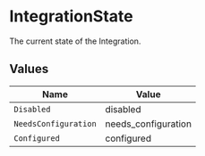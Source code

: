 # IntegrationState

The current state of the Integration.


## Values

| Name                 | Value                |
| -------------------- | -------------------- |
| `Disabled`           | disabled             |
| `NeedsConfiguration` | needs_configuration  |
| `Configured`         | configured           |